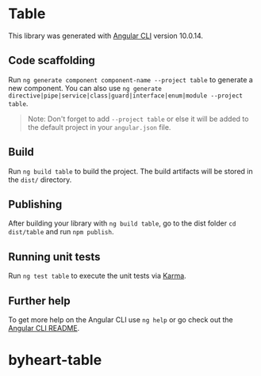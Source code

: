 # Table

This library was generated with [Angular CLI](https://github.com/angular/angular-cli) version 10.0.14.

## Code scaffolding

Run `ng generate component component-name --project table` to generate a new component. You can also use `ng generate directive|pipe|service|class|guard|interface|enum|module --project table`.
> Note: Don't forget to add `--project table` or else it will be added to the default project in your `angular.json` file. 

## Build

Run `ng build table` to build the project. The build artifacts will be stored in the `dist/` directory.

## Publishing

After building your library with `ng build table`, go to the dist folder `cd dist/table` and run `npm publish`.

## Running unit tests

Run `ng test table` to execute the unit tests via [Karma](https://karma-runner.github.io).

## Further help

To get more help on the Angular CLI use `ng help` or go check out the [Angular CLI README](https://github.com/angular/angular-cli/blob/master/README.md).
# byheart-table

